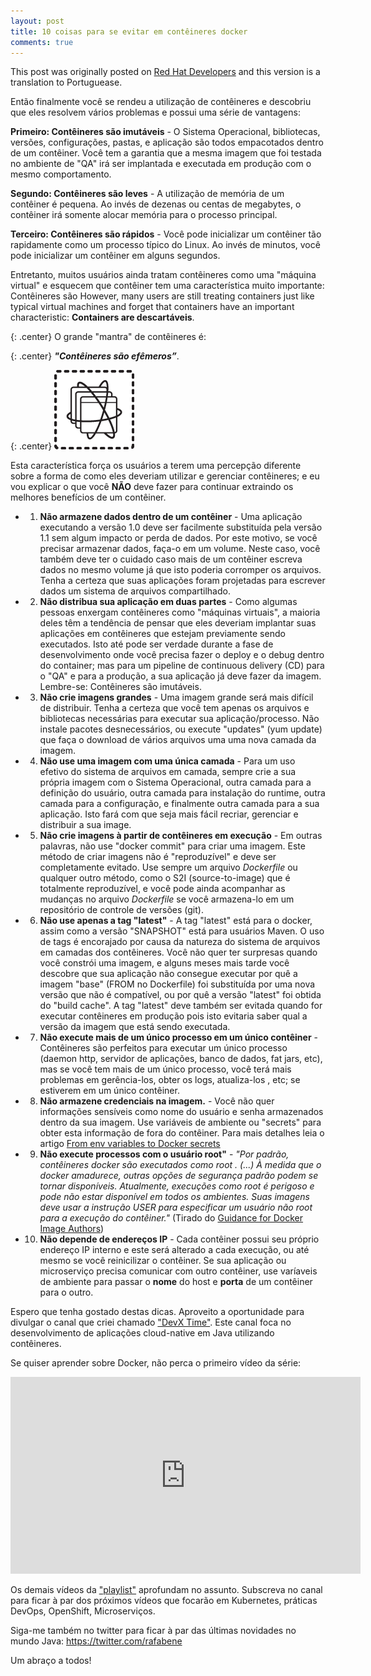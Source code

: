 ```yaml
---
layout: post
title: 10 coisas para se evitar em contêineres docker
comments: true
---
```


This post was originally posted on [Red Hat Developers](https://developers.redhat.com/blog/2016/02/24/10-things-to-avoid-in-docker-containers/) and this version is a translation to Portuguease.


Então finalmente você se rendeu a utilização de contêineres e descobriu que eles resolvem vários problemas e possui uma série de vantagens:

**Primeiro: Contêineres são imutáveis** - O Sistema Operacional, bibliotecas, versões, configurações, pastas, e aplicação são todos empacotados dentro de um contêiner. Você tem a garantia que a mesma imagem que foi testada no ambiente de "QA" irá ser implantada e executada em produção com o mesmo comportamento.

**Segundo:  Contêineres são leves** - A utilização de memória de um contêiner é pequena. Ao invés de dezenas ou centas de megabytes, o contêiner irá somente alocar memória para o processo principal.

**Terceiro: Contêineres são rápidos** - Você pode inicializar um contêiner tão rapidamente como um processo típico do Linux. Ao invés de minutos, você pode inicializar um contêiner em alguns segundos.

Entretanto, muitos usuários ainda tratam contêineres como uma "máquina virtual" e esquecem que contêiner tem uma característica muito importante: Contêineres são 
However, many users are still treating containers just like typical virtual machines and forget that containers have an important characteristic: **Containers are descartáveis**.

{: .center}
O grande "mantra" de contêineres é: 

{: .center}
***"Contêineres são efêmeros”***.

{: .center}
![](/images/rh_icon_container_with_app_flat.png)

Esta característica força os usuários a terem uma percepção diferente sobre a forma de como eles deveriam utilizar e gerenciar contêineres; e eu vou explicar o que você **NÃO** deve fazer para continuar extraindo os melhores benefícios de um contêiner.

- 1) **Não armazene dados dentro de um contêiner** - Uma aplicação executando a versão 1.0 deve ser facilmente substituída pela versão 1.1 sem algum impacto or perda de dados. Por este motivo, se você precisar armazenar dados, faça-o em um volume. Neste caso, você também deve ter o cuidado caso mais de um contêiner escreva dados no mesmo volume já que isto poderia corromper os arquivos. Tenha a certeza que suas aplicações foram projetadas para escrever dados um sistema de arquivos compartilhado.

- 2) **Não distribua sua aplicação em duas partes** - Como algumas pessoas enxergam contêineres como "máquinas virtuais", a maioria deles têm a tendência de pensar que eles deveriam implantar suas aplicações em contêineres que estejam previamente sendo executados. Isto até pode ser verdade durante a fase de desenvolvimento onde você precisa fazer o deploy e o debug dentro do container; mas para um pipeline de continuous delivery (CD) para o "QA" e para a produção, a sua aplicação já deve fazer da imagem. Lembre-se: Contêineres são imutáveis. 
 
- 3) **Não crie imagens grandes** - Uma imagem grande será mais difícil de distribuir. Tenha a certeza que você tem apenas os arquivos e bibliotecas necessárias para executar sua aplicação/processo. Não instale pacotes desnecessários, ou execute "updates" (yum update) que faça o download de vários arquivos uma uma nova camada da imagem.

- 4) **Não use uma imagem com uma única camada** - Para um uso efetivo do sistema de arquivos em camada, sempre crie a sua própria imagem com o Sistema Operacional, outra camada para a definição do usuário, outra camada para instalação do runtime, outra camada para a configuração, e finalmente outra camada para a sua aplicação. Isto fará com que seja mais fácil recriar, gerenciar e distribuir a sua image.

- 5) **Não crie imagens à partir de contêineres em execução** - Em outras palavras, não use "docker commit" para criar uma imagem. Este método de criar imagens não é "reproduzível" e deve ser completamente evitado. Use sempre um arquivo *Dockerfile* ou qualquer outro método, como o S2I (source-to-image) que é totalmente reproduzível, e você pode ainda acompanhar as mudanças no arquivo *Dockerfile* se você armazena-lo em um repositório de controle de versões (git).

- 6) **Não use apenas a tag "latest"** - A tag "latest" está para o docker, assim como a versão  "SNAPSHOT" está para usuários Maven. O uso de tags é encorajado por causa da natureza do sistema de arquivos em camadas dos contêineres. Você não quer ter surpresas quando você constrói uma imagem, e alguns meses mais tarde você descobre que sua aplicação não consegue executar por quê a imagem "base" (FROM no Dockerfile) foi substituída por uma nova versão que não é compatível, ou por quê a versão "latest" foi obtida do "build cache". A tag "latest" deve também ser evitada quando for executar contêineres em produção pois isto evitaria saber qual a versão da imagem que está sendo executada.

- 7) **Não execute mais de um único processo em um único contêiner** - Contêineres são perfeitos para executar um único processo (daemon http, servidor de aplicações, banco de dados, fat jars, etc), mas se você tem mais de um único processo, você terá mais problemas em gerência-los, obter os logs, atualiza-los , etc; se estiverem em um único contêiner. 

- 8) **Não armazene credenciais na imagem.** - Você não quer informações sensíveis como nome do usuário e senha armazenados dentro da sua imagem. Use variáveis de ambiente ou "secrets" para obter esta informação de fora do contêiner. Para mais detalhes leia o artigo [From env variables to Docker secrets](https://medium.com/lucjuggery/from-env-variables-to-docker-secrets-bc8802cacdfd)

- 9) **Não execute processos com o usuário root"** - *"Por padrão, contêineres docker são executados como root . (...) À medida que o docker amadurece, outras opções de segurança padrão podem se tornar disponíveis. Atualmente, execuções como root é perigoso e pode não estar disponível em todos os ambientes. Suas imagens deve usar a instrução USER para especificar um usuário não root para a execução do contêiner."* (Tirado do [Guidance for Docker Image Authors](http://www.projectatomic.io/docs/docker-image-author-guidance/))

- 10) **Não depende de endereços IP** - Cada contêiner possui seu próprio endereço IP interno e este será alterado a cada execução, ou até mesmo se você reinicilizar o contêiner. Se sua aplicação ou microserviço precisa comunicar com outro contêiner, use varíaveis de ambiente para passar o **nome** do host e **porta** de um contêiner para o outro.

Espero que tenha gostado destas dicas. Aproveito a oportunidade para divulgar o canal que criei chamado ["DevX Time"](https://www.youtube.com/user/rafabene). Este canal foca no desenvolvimento de aplicações cloud-native em Java utilizando contêineres. 

Se quiser aprender sobre Docker, não perca o primeiro vídeo da série:

<iframe width="560" height="315" src="https://www.youtube.com/embed/N_jfTUXazGU" frameborder="0" allow="accelerometer; autoplay; encrypted-media; gyroscope; picture-in-picture" allowfullscreen></iframe>

Os demais vídeos da ["playlist"](https://www.youtube.com/watch?v=N_jfTUXazGU&list=PLYGlbS_vYmdYLf-T71JVD-5kDL1onU202) aprofundam no assunto. Subscreva no canal para ficar à par dos próximos vídeos que focarão em Kubernetes, práticas DevOps, OpenShift, Microserviços.

Siga-me também no twitter para ficar à par das últimas novidades no mundo Java: <https://twitter.com/rafabene>

Um abraço a todos!